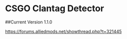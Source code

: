 # CSGO Clantag Detector

##Current Version 1.1.0

https://forums.alliedmods.net/showthread.php?t=321445
